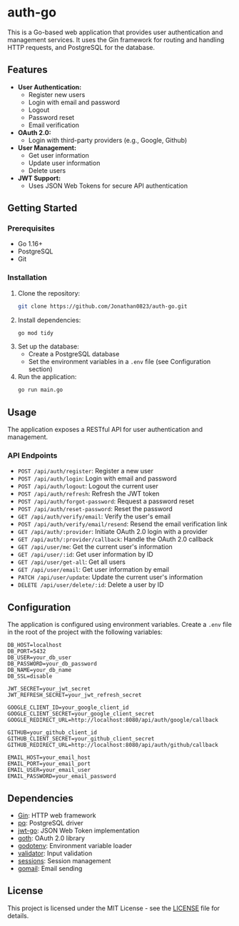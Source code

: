 # auth-go

This is a Go-based web application that provides user authentication and management services. It uses the Gin framework for routing and handling HTTP requests, and PostgreSQL for the database.

## Features

- **User Authentication:**
  - Register new users
  - Login with email and password
  - Logout
  - Password reset
  - Email verification
- **OAuth 2.0:**
  - Login with third-party providers (e.g., Google, Github)
- **User Management:**
  - Get user information
  - Update user information
  - Delete users
- **JWT Support:**
  - Uses JSON Web Tokens for secure API authentication

## Getting Started

### Prerequisites

- Go 1.16+
- PostgreSQL
- Git

### Installation

1.  Clone the repository:
    ```sh
    git clone https://github.com/Jonathan0823/auth-go.git
    ```
2.  Install dependencies:
    ```sh
    go mod tidy
    ```
3.  Set up the database:
    - Create a PostgreSQL database
    - Set the environment variables in a `.env` file (see Configuration section)
4.  Run the application:
    ```sh
    go run main.go
    ```

## Usage

The application exposes a RESTful API for user authentication and management.

### API Endpoints

- `POST /api/auth/register`: Register a new user
- `POST /api/auth/login`: Login with email and password
- `POST /api/auth/logout`: Logout the current user
- `POST /api/auth/refresh`: Refresh the JWT token
- `POST /api/auth/forgot-password`: Request a password reset
- `POST /api/auth/reset-password`: Reset the password
- `GET /api/auth/verify/email`: Verify the user's email
- `POST /api/auth/verify/email/resend`: Resend the email verification link
- `GET /api/auth/:provider`: Initiate OAuth 2.0 login with a provider
- `GET /api/auth/:provider/callback`: Handle the OAuth 2.0 callback
- `GET /api/user/me`: Get the current user's information
- `GET /api/user/:id`: Get user information by ID
- `GET /api/user/get-all`: Get all users
- `GET /api/user/email`: Get user information by email
- `PATCH /api/user/update`: Update the current user's information
- `DELETE /api/user/delete/:id`: Delete a user by ID

## Configuration

The application is configured using environment variables. Create a `.env` file in the root of the project with the following variables:

```
DB_HOST=localhost
DB_PORT=5432
DB_USER=your_db_user
DB_PASSWORD=your_db_password
DB_NAME=your_db_name
DB_SSL=disable

JWT_SECRET=your_jwt_secret
JWT_REFRESH_SECRET=your_jwt_refresh_secret

GOOGLE_CLIENT_ID=your_google_client_id
GOOGLE_CLIENT_SECRET=your_google_client_secret
GOOGLE_REDIRECT_URL=http://localhost:8080/api/auth/google/callback

GITHUB=your_github_client_id
GITHUB_CLIENT_SECRET=your_github_client_secret
GITHUB_REDIRECT_URL=http://localhost:8080/api/auth/github/callback

EMAIL_HOST=your_email_host
EMAIL_PORT=your_email_port
EMAIL_USER=your_email_user
EMAIL_PASSWORD=your_email_password
```

## Dependencies

- [Gin](https://github.com/gin-gonic/gin): HTTP web framework
- [pq](https://github.com/lib/pq): PostgreSQL driver
- [jwt-go](https://github.com/golang-jwt/jwt): JSON Web Token implementation
- [goth](https://github.com/markbates/goth): OAuth 2.0 library
- [godotenv](https://github.com/joho/godotenv): Environment variable loader
- [validator](https://github.com/go-playground/validator): Input validation
- [sessions](https://github.com/gorilla/sessions): Session management
- [gomail](https://github.com/go-gomail/gomail): Email sending

## License

This project is licensed under the MIT License - see the [LICENSE](LICENSE) file for details.
